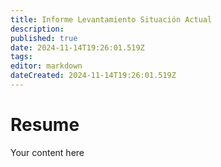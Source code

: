 ```yaml
---
title: Informe Levantamiento Situación Actual
description: 
published: true
date: 2024-11-14T19:26:01.519Z
tags: 
editor: markdown
dateCreated: 2024-11-14T19:26:01.519Z
---
```


# Resume
Your content here